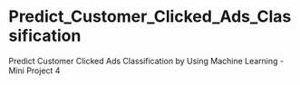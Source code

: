 # Predict_Customer_Clicked_Ads_Classification
Predict Customer Clicked Ads Classification by Using Machine Learning - Mini Project 4
